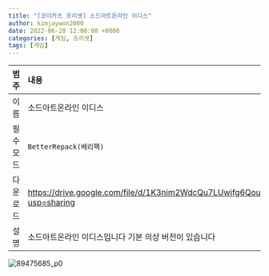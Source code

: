 ```yaml
---
title: "[코이카츠 프리셋] 소드아트온라인 이디스"
author: kimjaywon2000
date: 2022-06-20 12:00:00 +0800
categories: [게임, 프리셋]
tags: [게임]
---
```


| 범주             | 내용            |
|:----------------|:---------------|
| 이름             | 소드아트온라인 이디스  |
| 필수 모드         | `BetterRepack(베리팩)`       |
| 다운로드          | <https://drive.google.com/file/d/1K3nim2WdcQu7LUwifg6QoustrC8AA1bD/view?usp=sharing> |
| 설명             | 소드아트온라인 이디스입니다 기본 의상 버전이 있습니다   |

![89475685_p0](https://user-images.githubusercontent.com/76558033/174748020-b75c3651-0788-49f2-967b-7ec044b65a3e.jpg)
